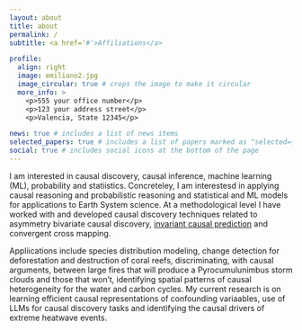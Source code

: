 ```yaml
---
layout: about
title: about
permalink: /
subtitle: <a href='#'>Affiliations</a>

profile:
  align: right
  image: emiliano2.jpg
  image_circular: true # crops the image to make it circular
  more_info: >
    <p>555 your office number</p>
    <p>123 your address street</p>
    <p>Valencia, State 12345</p>

news: true # includes a list of news items
selected_papers: true # includes a list of papers marked as "selected={true}"
social: true # includes social icons at the bottom of the page
---
```


I am interested in causal discovery, causal inference, machine learning (ML), probability and statiistics. Concreteley, I am interestesd in applying causal reasoning and probabilistic reasoning and statistical and ML models for applications to Earth System science. At a methodological level I have worked with and developed causal discovery techniques related to asymmetry bivariate causal discovery, [invariant causal prediction](https://arxiv.org/abs/1501.01332) and convergent cross mapping. 

Appliications include species distribution modeling, change detection for deforestation and destruction of coral reefs, discriminating, with causal arguments, between large fires that will produce a Pyrocumulunimbus storm clouds and those that won’t, identifying spatial patterns of causal heterogeneity  for the water and carbon cycles. My current research is on learning efficient causal representations of confounding variaables, use of LLMs for causal discovery tasks and identifying the causal drivers of extreme heatwave events. 
